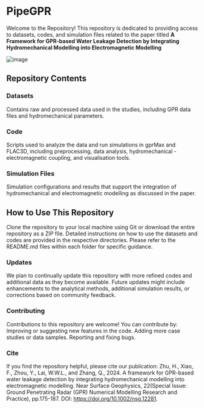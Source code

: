 # PipeGPR
Welcome to the Repository!
This repository is dedicated to providing access to datasets, codes, and simulation files related to the paper titled **A Framework for GPR-based Water Leakage Detection by Integrating Hydromechanical Modelling into Electromagnetic Modelling**

![image](https://github.com/user-attachments/assets/1f466792-9ed3-4c36-b216-168291a5ad41)

## Repository Contents
### Datasets
Contains raw and processed data used in the studies, including GPR data files and hydromechanical parameters.
### Code
Scripts used to analyze the data and run simulations in gprMax and FLAC3D, including preprocessing, data analysis, hydromechanical - electromagnetic coupling, and visualisation tools.
### Simulation Files
Simulation configurations and results that support the integration of hydromechanical and electromagnetic modelling as discussed in the paper.
## How to Use This Repository
Clone the repository to your local machine using Git or download the entire repository as a ZIP file.
Detailed instructions on how to use the datasets and codes are provided in the respective directories. Please refer to the README.md files within each folder for specific guidance.
### Updates
We plan to continually update this repository with more refined codes and additional data as they become available. Future updates might include enhancements to the analytical methods, additional simulation results, or corrections based on community feedback.

### Contributing
Contributions to this repository are welcome! You can contribute by:
Improving or suggesting new features in the code.
Adding more case studies or data samples.
Reporting and fixing bugs.
### Cite
If you find the repository helpful, please cite our publication: 
Zhu, H., Xiao, F., Zhou, Y., Lai, W.W.L., and Zhang, Q., 2024. A framework for GPR-based water leakage detection by integrating hydromechanical modelling into electromagnetic modelling. Near Surface Geophysics, 
22(Special Issue: Ground Penetrating Radar (GPR) Numerical Modelling Research and Practice), pp.175-187. DOI: https://doi.org/10.1002/nsg.12281.
